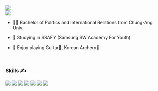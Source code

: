 <img src="https://capsule-render.vercel.app/api?type=transparent&color=timeAuto&height=100&section=header&text=Joopy-KR&fontSize=80" />

<div>
<a href="https://www.instagram.com/kj_hyung/" target="_blank"><img src="https://img.shields.io/badge/Instagram-E4405F?style=flat-square&logo=Instagram&logoColor=white"/></a>
</div>
    
- 👨‍🎓 Bachelor of Politics and International Relations from Chung-Ang Univ.
  
- 📖 Studying in SSAFY (Samsung SW Academy For Youth)
  
- 🎈 Enjoy playing Guitar🎸, Korean Archery🏹
<br>

### Skills ✍
<img src="https://img.shields.io/badge/Python-3776AB?style=flat-square&logo=Python&logoColor=white"/></a>
<img src="https://img.shields.io/badge/Django-092E20?style=flat-square&logo=django&logoColor=white"/></a>
<img src="https://img.shields.io/badge/Javascript-F7DF1E?style=flat-square&logo=javascript&logoColor=white"/></a>
<img src="https://img.shields.io/badge/Vue3-4FC08D?style=flat-square&logo=vuedotjs&logoColor=white"/></a>
<img src="https://img.shields.io/badge/Node.js-339933?style=flat-square&logo=nodedotjs&logoColor=white"/></a>
<img src="https://img.shields.io/badge/SQLite-003B57?style=flat-square&logo=sqlite&logoColor=white"/></a>
<img src="https://img.shields.io/badge/Git-F05032?style=flat-square&logo=git&logoColor=white"/></a>

